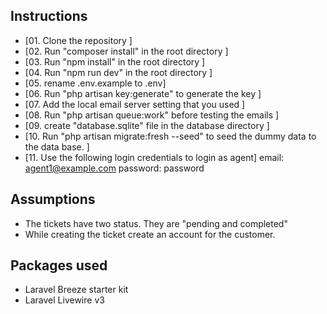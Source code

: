 
## Instructions
 - [01. Clone the repository ]
 - [02. Run "composer install" in the root directory ]
 - [03. Run "npm install" in the root directory ] 
 - [04. Run "npm run dev" in the root directory ] 
 - [05. rename .env.example to .env] 
 - [06. Run "php artisan key:generate" to generate the key ] 
 - [07. Add the local email server setting that you used ] 
 - [08. Run "php artisan queue:work" before testing the emails ] 
 - [09. create "database.sqlite" file in the database directory ] 
 - [10. Run "php artisan migrate:fresh --seed" to seed the dummy data to the data base. ]  
 - [11. Use the following login credentials to login as agent]
        email: agent1@example.com
        password: password

## Assumptions
- The tickets have two status. They are "pending and completed"
- While creating the ticket create an account for the customer.

## Packages used
- Laravel Breeze starter kit
- Laravel Livewire v3





